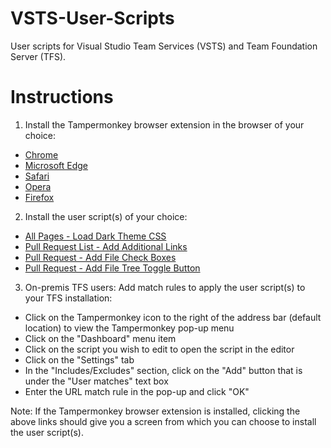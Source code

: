 # VSTS-User-Scripts
User scripts for Visual Studio Team Services (VSTS) and Team Foundation Server (TFS).

# Instructions
1. Install the Tampermonkey browser extension in the browser of your choice:
  * [Chrome](https://chrome.google.com/webstore/detail/tampermonkey/dhdgffkkebhmkfjojejmpbldmpobfkfo)
  * [Microsoft Edge](https://www.microsoft.com/store/apps/9NBLGGH5162S)
  * [Safari](https://safari.tampermonkey.net/tampermonkey.safariextz)
  * [Opera](https://addons.opera.com/en/extensions/details/tampermonkey-beta/)
  * [Firefox](https://addons.mozilla.org/en-US/firefox/addon/tampermonkey/)
2. Install the user script(s) of your choice:
  *  [All Pages - Load Dark Theme CSS](https://github.com/Hogbyte/VSTS-User-Scripts/raw/master/All_LoadDarkThemeCss.user.js)
  *  [Pull Request List - Add Additional Links](https://github.com/Hogbyte/VSTS-User-Scripts/raw/master/PullRequestList_AddAdditionalLinks.user.js)
  * [Pull Request - Add File Check Boxes](https://github.com/Hogbyte/VSTS-User-Scripts/raw/master/PullRequest_AddFileCheckBoxes.user.js)
  * [Pull Request - Add File Tree Toggle Button](https://github.com/Hogbyte/VSTS-User-Scripts/raw/master/PullRequest_AddFileTreeToggleButton.user.js)
3. On-premis TFS users: Add match rules to apply the user script(s) to your TFS installation:
  * Click on the Tampermonkey icon to the right of the address bar (default location) to view the Tampermonkey pop-up menu
  * Click on the "Dashboard" menu item
  * Click on the script you wish to edit to open the script in the editor
  * Click on the "Settings" tab
  * In the "Includes/Excludes" section, click on the "Add" button that is under the "User matches" text box
  * Enter the URL match rule in the pop-up and click "OK"
  
Note: If the Tampermonkey browser extension is installed, clicking the above links should give you a screen from which you can choose to install the user script(s).
